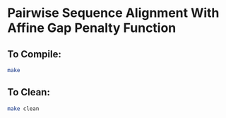# Pairwise Sequence Alignment With Affine Gap Penalty Function

## To Compile:
```bash
make
```
## To Clean:
```bash
make clean
```
##